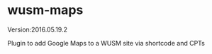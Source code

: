 wusm-maps
=========
Version:2016.05.19.2

Plugin to add Google Maps to a WUSM site via shortcode and CPTs

